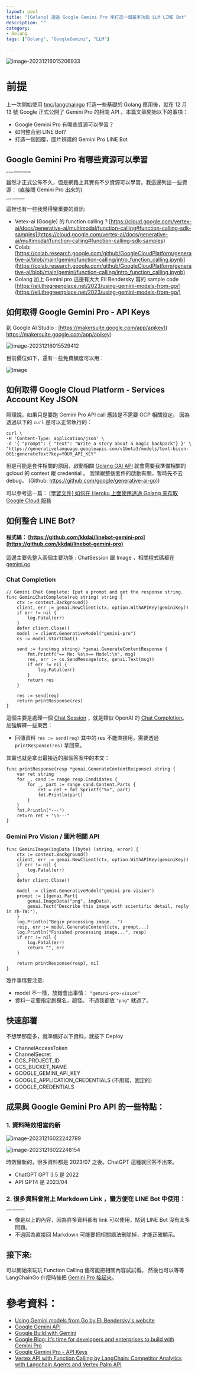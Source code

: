 ```yaml
---
layout: post
title: "[Golang] 透過 Google Gemini Pro 來打造一個基本功能 LLM LINE Bot"
description: ""
category: 
- Golang
tags: ["Golang", "GoogleGemini", "LLM"]

---
```


![image-20231216015206933](../images/2022/image-20231216015206933.png)



# 前提

上一次開始使用 [tmc](https://github.com/tmc)/[langchaingo](https://github.com/tmc/langchaingo) 打造一些基礎的 Golang 應用後，就在 12 月 13 號 Google 正式公開了 Gemini Pro 的相關 API 。本篇文章開始以下的事項：

- Google Gemini Pro 有哪些資源可以學習？
- 如何整合到 LINE Bot?
- 打造一個回覆，圖片辨識的 Gemini Pro LINE Bot



## Google Gemini Pro 有哪些資源可以學習

<img src="../images/2022/image-20231216014823886.png" alt="image-20231216014823886" style="zoom:33%;" />

雖然才正式公佈不久，但是網路上其實有不少資源可以學習。我這邊列出一些資源： (直接問 Gemini Pro 出來的)

<img src="../images/2022/image-20231216015049307.png" alt="image-20231216015049307" style="zoom:25%;" />

這裡也有一些我覺得蠻重要的資訊:

-  Vetex-ai (Google) 的 function calling ?  [https://cloud.google.com/vertex-ai/docs/generative-ai/multimodal/function-calling#function-calling-sdk-samples](https://cloud.google.com/vertex-ai/docs/generative-ai/multimodal/function-calling#function-calling-sdk-samples)
  - Colab: [https://colab.research.google.com/github/GoogleCloudPlatform/generative-ai/blob/main/gemini/function-calling/intro_function_calling.ipynb](https://colab.research.google.com/github/GoogleCloudPlatform/generative-ai/blob/main/gemini/function-calling/intro_function_calling.ipynb)
- Golang 加上 Gemini pro 這邊有大大 Eli Bendersky 寫的  sample code 
  [https://eli.thegreenplace.net/2023/using-gemini-models-from-go/](https://eli.thegreenplace.net/2023/using-gemini-models-from-go/)



## 如何取得  Google Gemini Pro - API Keys

到 Google AI Studio : [https://makersuite.google.com/app/apikey]( https://makersuite.google.com/app/apikey)

![image-20231216015529412](../images/2022/image-20231216015529412.png)

目前價位如下，還有一些免費額度可以用：

![Image](../images/2022/GBRj-lFaMAAmOQY.jpeg)

## 如何取得 Google Cloud Platform - Services Account Key JSON

照理說，如果只是要跑 Gemini Pro API call 應該是不需要 GCP 相關設定。  因為透過以下的 `curl` 是可以正常執行的：

```
curl \
-H 'Content-Type: application/json' \
-d '{ "prompt": { "text": "Write a story about a magic backpack"} }' \
"https://generativelanguage.googleapis.com/v1beta3/models/text-bison-001:generateText?key=YOUR_API_KEY"
```

但是可能是套件相關的原因，啟動相關 [Golang GAI API](https://github.com/google/generative-ai-go) 就會需要我準備相關的 gcloud 的 context 跟 credential 。 我猜跟整個套件的啟動有關，暫時先不去 debug。 (Github: [https://github.com/google/generative-ai-go)](https://github.com/google/generative-ai-go))

可以參考這一篇： [[學習文件] 如何在 Heroku 上面使用透過 Golang 來存取 Google Cloud 服務](https://www.evanlin.com/til-heroku-gcp-key/)



## 如何整合 LINE Bot?

#### 程式碼： [https://github.com/kkdai/linebot-gemini-pro](https://github.com/kkdai/linebot-gemini-pro)

這邊主要先整入兩個主要功能 :  ChatSession 跟 Image ，相關程式碼都在 [gemini.go](https://github.com/kkdai/linebot-gemini-pro/blob/main/gemini.go)



### Chat Completion 

```
// Gemini Chat Complete: Iput a prompt and get the response string.
func GeminiChatComplete(req string) string {
	ctx := context.Background()
	client, err := genai.NewClient(ctx, option.WithAPIKey(geminiKey))
	if err != nil {
		log.Fatal(err)
	}
	defer client.Close()
	model := client.GenerativeModel("gemini-pro")
	cs := model.StartChat()

	send := func(msg string) *genai.GenerateContentResponse {
		fmt.Printf("== Me: %s\n== Model:\n", msg)
		res, err := cs.SendMessage(ctx, genai.Text(msg))
		if err != nil {
			log.Fatal(err)
		}
		return res
	}

	res := send(req)
	return printResponse(res)
}
```



這個主要是處理一個 [Chat Session](https://pkg.go.dev/github.com/google/generative-ai-go/genai#example-ChatSession) ，就是類似 OpenAI 的 [Chat Completion](https://platform.openai.com/docs/guides/text-generation/chat-completions-api)。 加強解釋一些東西：

- 回傳資料 `res := send(req)` 其中的 res 不能直接用，需要透過 `printResponse(res)` 拿回來。

其實也就是拿出最接近的那個答案中的本文：

```
func printResponse(resp *genai.GenerateContentResponse) string {
	var ret string
	for _, cand := range resp.Candidates {
		for _, part := range cand.Content.Parts {
			ret = ret + fmt.Sprintf("%v", part)
			fmt.Println(part)
		}
	}
	fmt.Println("---")
	return ret + "\n---"
}
```



### Gemini Pro Vision / 圖片相關 API

```
func GeminiImage(imgData []byte) (string, error) {
	ctx := context.Background()
	client, err := genai.NewClient(ctx, option.WithAPIKey(geminiKey))
	if err != nil {
		log.Fatal(err)
	}
	defer client.Close()

	model := client.GenerativeModel("gemini-pro-vision")
	prompt := []genai.Part{
		genai.ImageData("png", imgData),
		genai.Text("Describe this image with scientific detail, reply in zh-TW:"),
	}
	log.Println("Begin processing image...")
	resp, err := model.GenerateContent(ctx, prompt...)
	log.Println("Finished processing image...", resp)
	if err != nil {
		log.Fatal(err)
		return "", err
	}

	return printResponse(resp), nil
}
```

幾件事情要注意:

- model 不一樣，放錯會出事情： `"gemini-pro-vision"`
- 資料一定要指定副檔名，超怪。 不過我都放 `"png"` 就過了。

## 快速部署

不想學那麼多，就準備好以下資料，就按下 Deploy 

- ChannelAccessToken
- ChannelSecret
- GCS_PROJECT_ID
- GCS_BUCKET_NAME
- GOOGLE_GEMINI_API_KEY
- GOOGLE_APPLICATION_CREDENTIALS (不用寫，固定的)
- GOOGLE_CREDENTIALS

## 成果與 Google Gemini Pro API 的一些特點：

### 1. 資料時效相當的新

![image-20231216022242789](../images/2022/image-20231216022242789.png)

![image-20231216022248154](../images/2022/image-20231216022248154.png)

時效蠻新的，很多資料都是 2023/07 之後。ChatGPT 這種就回答不出來。

- ChatGPT GPT 3.5 是 2022
- API GPT4 是 2023/04 



### 2. 很多資料會附上 Markdown Link ，蠻方便在 LINE Bot 中使用：

<img src="../images/2022/image-20231216015049307.png" alt="image-20231216015049307" style="zoom:25%;" />



- 像是以上的內容，因為許多資料都有 link 可以使用，貼到 LINE Bot 沒有太多問題。
- 不過因為直接回 Markdown 可能要把相關語法刪除掉，才能正確顯示。



## 接下來:

可以開始來玩玩 Function Calling 儘可能把相關內容試試看。  然後也可以等等 LangChainGo 什麼時後把 [Gemini Pro 接起來](https://github.com/tmc/langchaingo/issues/410)。



 # 參考資料：

- [Using Gemini models from Go by Eli Bendersky's website](https://eli.thegreenplace.net/2023/using-gemini-models-from-go/)
- [Google Gemini API](https://cloud.google.com/vertex-ai/docs/generative-ai/model-reference/gemini#gemini-pro-vision)
- [Google Build with Gemini](https://deepmind.google/technologies/gemini/#build-with-gemini) 
- [Google Blog: It’s time for developers and enterprises to build with Gemini Pro](https://blog.google/technology/ai/gemini-api-developers-cloud/)
- [Google Gemini Pro - API Keys](https://makersuite.google.com/app/apikey)
- [Vertex API with Function Calling by LangChain: Competitor Analytics with Langchain Agents and Vertex Palm API](https://medium.com/google-cloud/competitor-analytics-with-langchain-agents-and-vertex-palm-api-410453cecd83)
